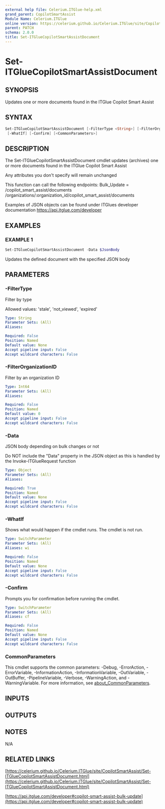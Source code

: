 ```yaml
---
external help file: Celerium.ITGlue-help.xml
grand_parent: CopilotSmartAssist
Module Name: Celerium.ITGlue
online version: https://celerium.github.io/Celerium.ITGlue/site/CopilotSmartAssist/Set-ITGlueCopilotSmartAssistDocument.html
parent: PATCH
schema: 2.0.0
title: Set-ITGlueCopilotSmartAssistDocument
---
```


# Set-ITGlueCopilotSmartAssistDocument

## SYNOPSIS
Updates one or more documents found in the ITGlue Copilot Smart Assist

## SYNTAX

```powershell
Set-ITGlueCopilotSmartAssistDocument [-FilterType <String>] [-FilterOrganizationID <Int64>] -Data <Object>
 [-WhatIf] [-Confirm] [<CommonParameters>]
```

## DESCRIPTION
The Set-ITGlueCopilotSmartAssistDocument cmdlet updates (archives) one or more documents
found in the ITGlue Copilot Smart Assist

Any attributes you don't specify will remain unchanged

This function can call the following endpoints:
    Bulk_Update =   /copilot_smart_assist/documents
                    /organizations/:organization_id/copilot_smart_assist/documents

Examples of JSON objects can be found under ITGlues developer documentation
    https://api.itglue.com/developer

## EXAMPLES

### EXAMPLE 1
```powershell
Set-ITGlueCopilotSmartAssistDocument -Data $JsonBody
```

Updates the defined document with the specified JSON body

## PARAMETERS

### -FilterType
Filter by type

Allowed values:
'stale', 'not_viewed', 'expired'

```yaml
Type: String
Parameter Sets: (All)
Aliases:

Required: False
Position: Named
Default value: None
Accept pipeline input: False
Accept wildcard characters: False
```

### -FilterOrganizationID
Filter by an organization ID

```yaml
Type: Int64
Parameter Sets: (All)
Aliases:

Required: False
Position: Named
Default value: 0
Accept pipeline input: False
Accept wildcard characters: False
```

### -Data
JSON body depending on bulk changes or not

Do NOT include the "Data" property in the JSON object as this is handled
by the Invoke-ITGlueRequest function

```yaml
Type: Object
Parameter Sets: (All)
Aliases:

Required: True
Position: Named
Default value: None
Accept pipeline input: False
Accept wildcard characters: False
```

### -WhatIf
Shows what would happen if the cmdlet runs.
The cmdlet is not run.

```yaml
Type: SwitchParameter
Parameter Sets: (All)
Aliases: wi

Required: False
Position: Named
Default value: None
Accept pipeline input: False
Accept wildcard characters: False
```

### -Confirm
Prompts you for confirmation before running the cmdlet.

```yaml
Type: SwitchParameter
Parameter Sets: (All)
Aliases: cf

Required: False
Position: Named
Default value: None
Accept pipeline input: False
Accept wildcard characters: False
```

### CommonParameters
This cmdlet supports the common parameters: -Debug, -ErrorAction, -ErrorVariable, -InformationAction, -InformationVariable, -OutVariable, -OutBuffer, -PipelineVariable, -Verbose, -WarningAction, and -WarningVariable. For more information, see [about_CommonParameters](http://go.microsoft.com/fwlink/?LinkID=113216).

## INPUTS

## OUTPUTS

## NOTES
N/A

## RELATED LINKS

[https://celerium.github.io/Celerium.ITGlue/site/CopilotSmartAssist/Set-ITGlueCopilotSmartAssistDocument.html](https://celerium.github.io/Celerium.ITGlue/site/CopilotSmartAssist/Set-ITGlueCopilotSmartAssistDocument.html)

[https://api.itglue.com/developer#copilot-smart-assist-bulk-update](https://api.itglue.com/developer#copilot-smart-assist-bulk-update)

